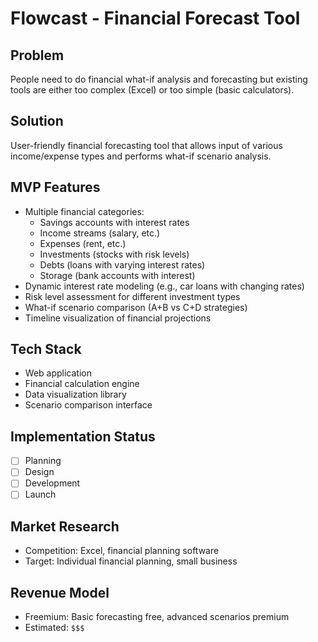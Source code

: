 # Flowcast - Financial Forecast Tool

## Problem
People need to do financial what-if analysis and forecasting but existing tools are either too complex (Excel) or too simple (basic calculators).

## Solution
User-friendly financial forecasting tool that allows input of various income/expense types and performs what-if scenario analysis.

## MVP Features
- Multiple financial categories:
  - Savings accounts with interest rates
  - Income streams (salary, etc.)
  - Expenses (rent, etc.)
  - Investments (stocks with risk levels)
  - Debts (loans with varying interest rates)
  - Storage (bank accounts with interest)
- Dynamic interest rate modeling (e.g., car loans with changing rates)
- Risk level assessment for different investment types
- What-if scenario comparison (A+B vs C+D strategies)
- Timeline visualization of financial projections

## Tech Stack
- Web application
- Financial calculation engine
- Data visualization library
- Scenario comparison interface

## Implementation Status
- [ ] Planning
- [ ] Design
- [ ] Development
- [ ] Launch

## Market Research
- Competition: Excel, financial planning software
- Target: Individual financial planning, small business

## Revenue Model
- Freemium: Basic forecasting free, advanced scenarios premium
- Estimated: `$$$`